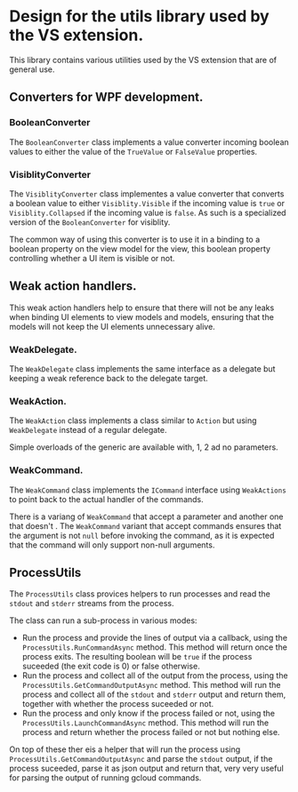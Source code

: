 # Design for the utils library used by the VS extension.

This library contains various utilities used by the VS extension that
are of general use.

## Converters for WPF development.

### BooleanConverter
The `BooleanConverter` class implements a value converter incoming boolean values to either the value of the `TrueValue` or `FalseValue` properties.

### VisiblityConverter
The `VisiblityConverter` class implementes a value converter that converts a boolean value to either `Visiblity.Visible` if the incoming value is `true` or `Visiblity.Collapsed` if the incoming value is `false`. As such is a specialized version of the `BooleanConverter` for visiblity.

The common way of using this converter is to use it in a binding to a boolean property on the view model for the view, this boolean property controlling whether a UI item is visible or not.

## Weak action handlers.
This weak action handlers help to ensure that there will not be any leaks when binding UI elements to view models and models, ensuring that the models will not keep the UI elements unnecessary alive.

### WeakDelegate.
The `WeakDelegate` class implements the same interface as a delegate but keeping a weak reference back to the delegate target.

### WeakAction.
The `WeakAction` class implements a class similar to `Action` but using `WeakDelegate` instead of a regular delegate.

Simple overloads of the generic are available with, 1, 2 ad no parameters.

### WeakCommand.
The `WeakCommand` class implements the `ICommand` interface using `WeakActions` to point back to the actual handler of the commands.

There is a variang of `WeakCommand` that accept a parameter and another one that doesn't . The `WeakCommand` variant that accept commands ensures that the argument is not `null` before invoking the command, as it is expected that the command will only support non-null arguments.

## ProcessUtils
The `ProcessUtils` class provices helpers to run processes and read the `stdout` and `stderr` streams from the process.

The class can run a sub-process in various modes:
* Run the process and provide the lines of output via a callback, using the `ProcessUtils.RunCommandAsync` method. This method will return once the process exits. The resulting boolean will be `true` if the process suceeded (the exit code is 0) or false otherwise.
* Run the process and collect all of the output from the process, using the `ProcessUtils.GetCommandOutputAsync` method. This method will run the process and collect all of the `stdout` and `stderr` output and return them, together with whether the process suceeded or not.
* Run the process and only know if the process failed or not, using the `ProcessUtils.LaunchCommandAsync` method. This method will run the process and return whether the process failed or not but nothing else.

On top of these ther eis a helper that will run the process using `ProcessUtils.GetCommandOutputAsync` and parse the `stdout` output, if the process suceeded, parse it as json output and return that, very very useful for parsing the output of running gcloud commands.
